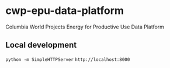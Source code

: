 # cwp-epu-data-platform
Columbia World Projects Energy for Productive Use Data Platform

## Local development
`python -m SimpleHTTPServer`
`http://localhost:8000`